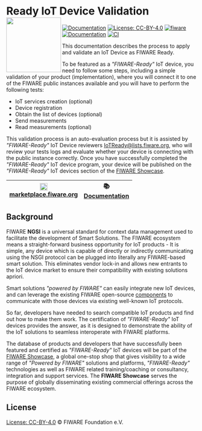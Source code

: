 # Ready IoT Device Validation<img src="https://fiware.github.io//catalogue/img/fiware-black.png" width="145" align="left">

[![Documentation](https://nexus.lab.fiware.org/repository/raw/public/badges/chapters/documentation.svg)](https://fiware-marketplace.readthedocs.io)
[![License: CC-BY-4.0](https://img.shields.io/github/license/FIWARE-Ops/docs.FIWARE-ready-IoT-Devices-Validation.svg)](https://creativecommons.org/licenses/by/4.0/)
[![fiware](https://nexus.lab.fiware.org/repository/raw/public/badges/stackoverflow/fiware.svg)](https://stackoverflow.com/questions/tagged/fiware)
<br/>
[![Documentation](https://img.shields.io/readthedocs/fiware-marketplace.svg)](https://fiware-marketplace.readthedocs.io)
[![CI](https://github.com/fiware-ops/docs.marketplace-evaluation/workflows/CI/badge.svg)](https://github.com/fiware-ops/docs.marketplace-evaluation/actions?query=workflow%3ACI)

This documentation describes the process to apply and validate an IoT Device as FIWARE Ready.

To be featured as a _"FIWARE-Ready"_ IoT device, you need to follow some steps, including a simple validation of your
product (implementation), where you will connect it to one of the FIWARE public instances available and you will have to
perform the following tests:

-   IoT services creation (optional)
-   Device registration
-   Obtain the list of devices (optional)
-   Send measurements
-   Read measurements (optional)

This validation process is an auto-evaluation process but it is assisted by _"FIWARE-Ready"_ IoT Device reviewers
[IoTReady@lists.fiware.org](mailto:IoTReady@lists.fiware.org), who will review your tests logs and evaluate whether your
device is connecting with the public instance correctly. Once you have successfully completed the _"FIWARE-Ready"_ IoT
device program, your device will be published on the _"FIWARE-Ready"_ IoT devices section of the
[FIWARE Showcase](https://www.fiware.org/showcase/fiware-ready/).

 |  <img src="https://fiware.github.io/catalogue/img/fiware-emoji.png" height="20px" width="20px"/><br/> [marketplace.&ZeroWidthSpace;fiware.org](https://www.fiware.org/showcase) | :books: <br/>[Documentation](https://fiware-marketplace.readthedocs.io) |
| ------------------------------------------------------------------ | ------------------------------------------------------------------ |


## Background

FIWARE **NGSI** is a universal standard for context data management used to facilitate the development of Smart
Solutions. The FIWARE ecosystem means a straight-forward business opportunity for IoT products - It is simple, any
device which is capable of directly or indirectly communicating using the NSGI protocol can be plugged into literally
any FIWARE-based smart solution. This eliminates vendor lock-in and allows new entrants to the IoT device market to
ensure their compatibility with existing solutions apriori.

Smart solutions _"powered by FIWARE"_ can easily integrate new IoT devices, and can leverage the existing FIWARE
open-source [components](https://github.com/fiware/catalogue) to communicate with those devices via existing well-known
IoT protocols.

So far, developers have needed to search compatible IoT products and find out how to make them work. The certification
of _"FIWARE-Ready"_ IoT devices provides the answer, as it is designed to demonstrate the ability of the IoT solutions
to seamless interoperate with FIWARE platforms.

The database of products and developers that have successfully been featured and certified as _"FIWARE-Ready"_ IoT
devices will be part of the [FIWARE Showcase](https://www.fiware.org/showcase/fiware-ready/), a global one-stop shop
that gives visibility to a wide range of _"Powered by FIWARE"_ solutions and platforms, _"FIWARE-Ready"_ technologies as
well as FIWARE related training/coaching or consultancy, integration and support services. The **FIWARE Showcase**
serves the purpose of globally disseminating existing commercial offerings across the FIWARE ecosystem.

## License

[License: CC-BY-4.0](LICENSE) © FIWARE Foundation e.V.
